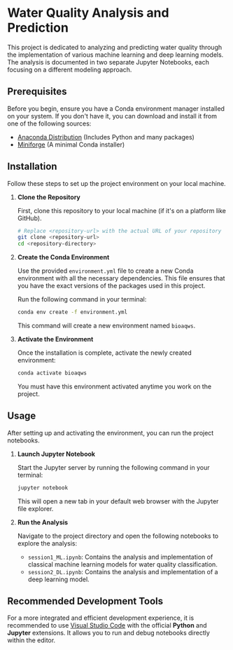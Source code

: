 # Water Quality Analysis and Prediction

This project is dedicated to analyzing and predicting water quality through the implementation of various machine learning and deep learning models. The analysis is documented in two separate Jupyter Notebooks, each focusing on a different modeling approach.

## Prerequisites

Before you begin, ensure you have a Conda environment manager installed on your system. If you don't have it, you can download and install it from one of the following sources:
* [Anaconda Distribution](https://www.anaconda.com/products/distribution) (Includes Python and many packages)
* [Miniforge](https://github.com/conda-forge/miniforge) (A minimal Conda installer)

## Installation

Follow these steps to set up the project environment on your local machine.

1.  **Clone the Repository**

    First, clone this repository to your local machine (if it's on a platform like GitHub).
    ```bash
    # Replace <repository-url> with the actual URL of your repository
    git clone <repository-url>
    cd <repository-directory>
    ```

2.  **Create the Conda Environment**

    Use the provided `environment.yml` file to create a new Conda environment with all the necessary dependencies. This file ensures that you have the exact versions of the packages used in this project.
    
    Run the following command in your terminal:
    ```bash
    conda env create -f environment.yml
    ```
    This command will create a new environment named `bioaqws`.

3.  **Activate the Environment**

    Once the installation is complete, activate the newly created environment:
    ```bash
    conda activate bioaqws
    ```
    You must have this environment activated anytime you work on the project.

## Usage

After setting up and activating the environment, you can run the project notebooks.

1.  **Launch Jupyter Notebook**

    Start the Jupyter server by running the following command in your terminal:
    ```bash
    jupyter notebook
    ```
    This will open a new tab in your default web browser with the Jupyter file explorer.

2.  **Run the Analysis**

    Navigate to the project directory and open the following notebooks to explore the analysis:
    * `session1_ML.ipynb`: Contains the analysis and implementation of classical machine learning models for water quality classification.
    * `session2_DL.ipynb`: Contains the analysis and implementation of a deep learning model.

## Recommended Development Tools

For a more integrated and efficient development experience, it is recommended to use [Visual Studio Code](https://code.visualstudio.com/) with the official **Python** and **Jupyter** extensions. It allows you to run and debug notebooks directly within the editor.
